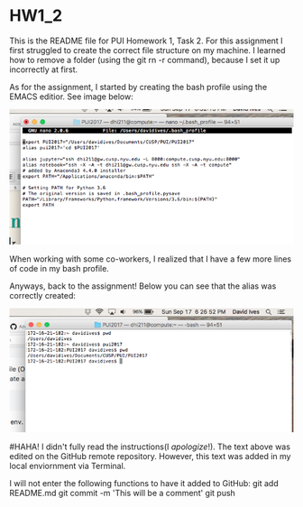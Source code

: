 # HW1_2
This is the README file for PUI Homework 1, Task 2.
For this assignment I first struggled to create the correct file structure on my machine. I learned how to remove a folder (using the git rn -r <name of folder> command), because I set it up incorrectly at first.
  
As for the assignment, I started by creating the bash profile using the EMACS editior. See image below:

![Alt text](SCREENSHOTS/SCREENSHOT_BASH.png)

When working with some co-workers, I realized that I have a few more lines of code in my bash profile. 

Anyways, back to the assignment!
Below you can see that the alias was correctly created:

![Alt text](SCREENSHOTS/SCREENSHOT_PUI2017.png)

#HAHA!
 I didn't fully read the instructions(I _apologize_!). The text above was edited on the GitHub remote repository. However, this text was added in my local enviornment via Terminal.

I will not enter the following functions to have it added to GitHub:
git add README.md
git commit -m 'This will be a comment'
git push





